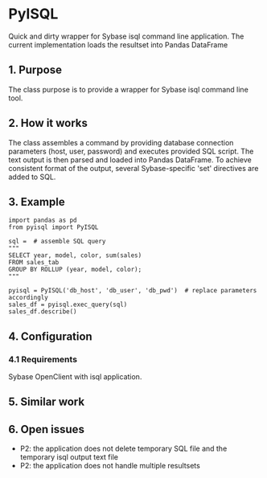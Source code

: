 # PyISQL

Quick and dirty wrapper for Sybase isql command line application.
The current implementation loads the resultset into Pandas DataFrame

## 1. Purpose

The class purpose is to provide a wrapper for Sybase isql command line tool.

## 2. How it works

The class assembles a command by providing database connection parameters (host, user, password) and executes provided
SQL script.  The text output is then parsed and loaded into Pandas DataFrame.
To achieve consistent format of the output, several Sybase-specific 'set' directives are added to SQL. 

## 3. Example

`import pandas as pd`  
`from pyisql import PyISQL`   
   
`sql =  # assemble SQL query`  
`"""`  
`SELECT year, model, color, sum(sales)`     
`FROM sales_tab`  
`GROUP BY ROLLUP (year, model, color);`  
`"""`
    
`pyisql = PyISQL('db_host', 'db_user', 'db_pwd')  # replace parameters accordingly`    
`sales_df = pyisql.exec_query(sql)`  
`sales_df.describe()`  
  
## 4. Configuration

### 4.1 Requirements

Sybase OpenClient with isql application.

## 5. Similar work

## 6. Open issues
* P2: the application does not delete temporary SQL file and the temporary isql output text file  
* P2: the application does not handle multiple resultsets  